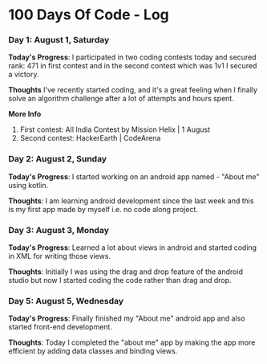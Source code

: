 # 100 Days Of Code - Log

### Day 1: August 1, Saturday

**Today's Progress**: I participated in two coding contests today and secured rank: 471 in first contest and in the second contest which was 1v1 I secured a victory.

**Thoughts** I've recently started coding, and it's a great feeling when I finally solve an algorithm challenge after a lot of attempts and hours spent.

**More Info**
1. First contest: All India Contest by Mission Helix | 1 August
2. Second contest: HackerEarth | CodeArena


### Day 2: August 2, Sunday

**Today's Progress**: I started working on an android app named - "About me" using kotlin.

**Thoughts**: I am learning android development since the last week and this is my first app made by myself i.e. no code along project.


### Day 3: August 3, Monday

**Today's Progress**: Learned a lot about views in android and started coding in XML for writing those views.

**Thoughts**: Initially I was using the drag and drop feature of the android studio but now I started coding the code rather than drag and drop.


### Day 5: August 5, Wednesday

**Today's Progress**: Finally finished my "About me" android app and also started front-end development.

**Thoughts**: Today I completed the "about me" app by making the app more efficient by adding data classes and binding views.
